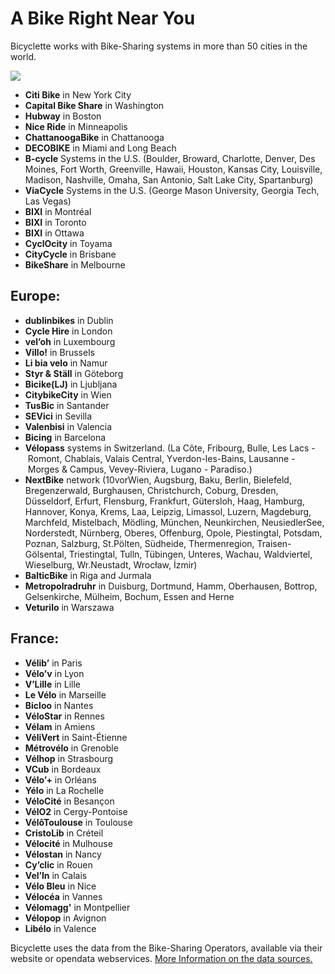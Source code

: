 # A Bike Right Near You

Bicyclette works with Bike-Sharing systems in more than 50 cities in the world.

![](images/screenshots/Europe@2x.png)

* **Citi Bike** in New York City
* **Capital Bike Share** in Washington
* **Hubway** in Boston
* **Nice Ride** in Minneapolis
* **ChattanoogaBike** in Chattanooga
* **DECOBIKE** in Miami and Long Beach
* **B-cycle** Systems in the U.S. (Boulder, Broward, Charlotte, Denver, Des Moines, Fort Worth, Greenville, Hawaii, Houston, Kansas City, Louisville, Madison, Nashville, Omaha, San Antonio, Salt Lake City, Spartanburg) 
* **ViaCycle** Systems in the U.S. (George Mason University, Georgia Tech, Las Vegas) 
* **BIXI** in Montréal
* **BIXI** in Toronto
* **BIXI** in Ottawa
* **CyclOcity** in Toyama
* **CityCycle** in Brisbane
* **BikeShare** in Melbourne

## Europe:

* **dublinbikes** in Dublin
* **Cycle Hire** in London
* **vel’oh** in Luxembourg
* **Villo!** in Brussels
* **Li bia velo** in Namur
* **Styr & Ställ** in Göteborg
* **Bicike(LJ)** in Ljubljana
* **CitybikeCity** in Wien
* **TusBic** in Santander
* **SEVici** in Sevilla
* **Valenbisi** in Valencia
* **Bicing** in Barcelona
* **Vélopass** systems in Switzerland. (La&nbsp;Côte, Fribourg, Bulle, Les Lacs&nbsp;-&nbsp;Romont, Chablais, Valais Central, Yverdon-les-Bains, Lausanne&nbsp;-&nbsp;Morges & Campus, Vevey-Riviera, Lugano - Paradiso.)
* **NextBike** network (10vorWien, Augsburg, Baku, Berlin, Bielefeld, Bregenzerwald, Burghausen, Christchurch, Coburg, Dresden,  Düsseldorf, Erfurt, Flensburg, Frankfurt, Gütersloh, Haag, Hamburg, Hannover, Konya, Krems, Laa, Leipzig, Limassol, Luzern, Magdeburg, Marchfeld, Mistelbach, Mödling, München, Neunkirchen, NeusiedlerSee, Norderstedt, Nürnberg, Oberes, Offenburg, Opole, Piestingtal, Potsdam, Poznan, Salzburg, St.Pölten, Südheide, Thermenregion, Traisen-Gölsental, Triestingtal, Tulln, Tübingen, Unteres, Wachau, Waldviertel, Wieselburg, Wr.Neustadt, Wrocław, İzmir)
* **BalticBike** in Riga and Jurmala
* **Metropolradruhr** in Duisburg, Dortmund, Hamm, Oberhausen, Bottrop, Gelsenkirche, Mülheim, Bochum, Essen and Herne
* **Veturilo** in Warszawa

## France:

* **Vélib’** in Paris
* **Vélo’v** in Lyon
* **V’Lille** in Lille
* **Le Vélo** in Marseille
* **Bicloo** in Nantes
* **VéloStar** in Rennes
* **Vélam** in Amiens
* **VéliVert** in Saint-Étienne
* **Métrovélo** in Grenoble
* **Vélhop** in Strasbourg
* **VCub** in Bordeaux
* **Vélo’+** in Orléans
* **Yélo** in La Rochelle
* **VéloCité** in Besançon
* **VélO2** in Cergy-Pontoise
* **VélôToulouse** in Toulouse
* **CristoLib** in Créteil
* **Vélocité** in Mulhouse
* **Vélostan** in Nancy
* **Cy’clic** in Rouen
* **Vel’In** in Calais
* **Vélo Bleu** in Nice
* **Vélocéa** in Vannes
* **Vélomagg'** in Montpellier
* **Vélopop** in Avignon
* **Libélo** in Valence


Bicyclette uses the data from the Bike-Sharing Operators, available via their website or opendata webservices. [More Information on the data sources.](data.html)
